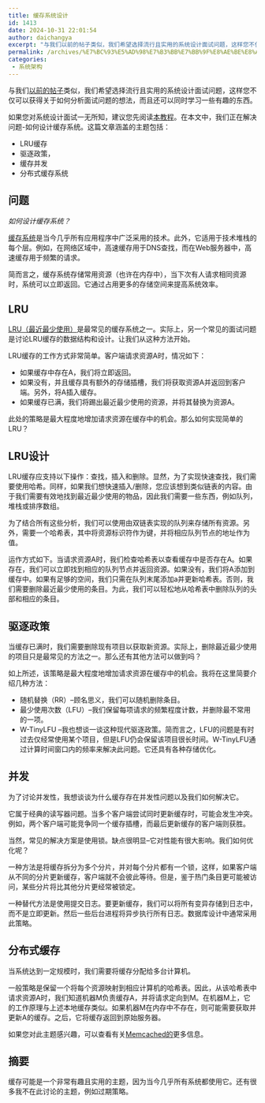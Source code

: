 ```yaml
---
title: 缓存系统设计
id: 1413
date: 2024-10-31 22:01:54
author: daichangya
excerpt: "与我们以前的帖子类似，我们希望选择流行且实用的系统设计面试问题，这样您不仅可以获得关于如何分析面试问题的想法，而且还可以同时学习一些有趣的东西。如果您对系统设计面试一无所知，建议您先阅读本教程。在本文中，我们正在解决问题-如何设计缓存系统。这篇文章涵盖的主题包括：LRU缓存驱逐政策，缓存并发分布式缓"
permalink: /archives/%E7%BC%93%E5%AD%98%E7%B3%BB%E7%BB%9F%E8%AE%BE%E8%AE%A1/
categories:
 - 系统架构
---
```


与我们[以前的帖子](http://blog.gainlo.co/index.php/category/system-design-interview-questions/)类似，我们希望选择流行且实用的系统设计面试问题，这样您不仅可以获得关于如何分析面试问题的想法，而且还可以同时学习一些有趣的东西。

如果您对系统设计面试一无所知，建议您先阅读[本教程](https://blog.jsdiff.com/archives/8-things-you-need-to-know-before-system-design-interviews/)。在本文中，我们正在解决问题-如何设计缓存系统。这篇文章涵盖的主题包括：

*   LRU缓存
*   驱逐政策，
*   缓存并发
*   分布式缓存系统

问题
--

_如何设计缓存系统？_

[缓存系统](https://en.wikipedia.org/wiki/Cache_(computing))是当今几乎所有应用程序中广泛采用的技术。此外，它适用于技术堆栈的每个层。例如，在网络区域中，高速缓存用于DNS查找，而在Web服务器中，高速缓存用于频繁的请求。

简而言之，缓存系统存储常用资源（也许在内存中），当下次有人请求相同资源时，系统可以立即返回。它通过占用更多的存储空间来提高系统效率。

LRU
---

[LRU（最近最少使用）](https://en.wikipedia.org/wiki/Cache_algorithms#LRU)是最常见的缓存系统之一。实际上，另一个常见的面试问题是讨论LRU缓存的数据结构和设计。让我们从这种方法开始。

LRU缓存的工作方式非常简单。客户端请求资源A时，情况如下：

*   如果缓存中存在A，我们将立即返回。
*   如果没有，并且缓存具有额外的存储插槽，我们将获取资源A并返回到客户端。另外，将A插入缓存。
*   如果缓存已满，我们将踢出最近最少使用的资源，并将其替换为资源A。

此处的策略是最大程度地增加请求资源在缓存中的机会。那么如何实现简单的LRU？

LRU设计
-----

LRU缓存应支持以下操作：查找，插入和删除。显然，为了实现快速查找，我们需要使用哈希。同样，如果我们想快速插入/删除，您应该想到类似链表的内容。由于我们需要有效地找到最近最少使用的物品，因此我们需要一些东西，例如队列，堆栈或排序数组。

为了结合所有这些分析，我们可以使用由双链表实现的队列来存储所有资源。另外，需要一个哈希表，其中将资源标识符作为键，并将相应队列节点的地址作为值。

运作方式如下。当请求资源A时，我们检查哈希表以查看缓存中是否存在A。如果存在，我们可以立即找到相应的队列节点并返回资源。如果没有，我们将A添加到缓存中。如果有足够的空间，我们只需在队列末尾添加a并更新哈希表。否则，我们需要删除最近最少使用的条目。为此，我们可以轻松地从哈希表中删除队列的头部和相应的条目。

驱逐政策
----

当缓存已满时，我们需要删除现有项目以获取新资源。实际上，删除最近最少使用的项目只是最常见的方法之一。那么还有其他方法可以做到吗？

如上所述，该策略是最大程度地增加请求资源在缓存中的机会。我将在这里简要介绍几种方法：

*   随机替换（RR）–顾名思义，我们可以随机删除条目。
*   最少使用次数（LFU）–我们保留每项请求的频繁程度计数，并删除最不常用的一项。
*   W-TinyLFU –我也想谈一谈这种现代驱逐政策。简而言之，LFU的问题是有时过去仅经常使用某个项目，但是LFU仍会保留该项目很长时间。W-TinyLFU通过计算时间窗口内的频率来解决此问题。它还具有各种存储优化。

并发
--

为了讨论并发性，我想谈谈为什么缓存存在并发性问题以及我们如何解决它。

它属于经典的读写器问题。当多个客户端尝试同时更新缓存时，可能会发生冲突。例如，两个客户端可能竞争同一个缓存插槽，而最后更新缓存的客户端则获胜。

当然，常见的解决方案是使用锁。缺点很明显–它对性能有很大影响。我们如何优化呢？

一种方法是将缓存拆分为多个分片，并对每个分片都有一个锁，这样，如果客户端从不同的分片更新缓存，客户端就不会彼此等待。但是，鉴于热门条目更可能被访问，某些分片将比其他分片更经常被锁定。

一种替代方法是使用提交日志。要更新缓存，我们可以将所有变异存储到日志中，而不是立即更新。然后一些后台进程将异步执行所有日志。数据库设计中通常采用此策略。

分布式缓存
-----

当系统达到一定规模时，我们需要将缓存分配给多台计算机。

一般策略是保留一个将每个资源映射到相应计算机的哈希表。因此，从该哈希表中请求资源A时，我们知道机器M负责缓存A，并将请求定向到M。在机器M上，它的工作原理与上述本地缓存类似。如果机器M在内存中不存在，则可能需要获取并更新A的缓存。之后，它将缓存返回到原始服务器。

如果您对此主题感兴趣，可以查看有关[Memcached的](https://en.wikipedia.org/wiki/Memcached)更多信息。

摘要
--

缓存可能是一个非常有趣且实用的主题，因为当今几乎所有系统都使用它。还有很多我不在此讨论的主题，例如过期策略。
